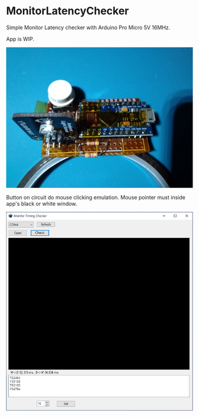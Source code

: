 # MonitorLatencyChecker
Simple Monitor Latency checker with Arduino Pro Micro 5V 16MHz.

App is WIP.

![alt text](https://github.com/rasberryrabbit/MonitorLatencyChecker/blob/4a513d316e5942581c6451aa973f3ae1c0ce53ce/monitor_latency_checker_proto.png?raw=true)

Button on circuit do mouse clicking emulation. Mouse pointer must inside app's black or white window.

![alt text](https://github.com/rasberryrabbit/MonitorLatencyChecker/blob/71e1329a086f4855dbbfcb5f95454a49f930bc2d/monitor_latency_check_app.png?raw=true)

